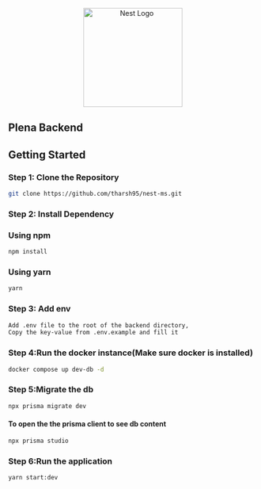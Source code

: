 <p align="center">
  <a href="http://nestjs.com/" target="blank"><img src="https://nestjs.com/img/logo-small.svg" width="200" alt="Nest Logo" /></a>
</p>


## Plena Backend

## Getting Started

### Step 1: Clone the Repository

```bash
git clone https://github.com/tharsh95/nest-ms.git
```

### Step 2: Install Dependency
### Using npm
```bash
npm install
```
### Using yarn
```bash
yarn
```
### Step 3: Add env
```bash
Add .env file to the root of the backend directory, 
Copy the key-value from .env.example and fill it
```
### Step 4:Run the docker instance(Make sure docker is installed)
```bash
docker compose up dev-db -d
```
### Step 5:Migrate the db
```bash
npx prisma migrate dev
```
#### To open the the prisma client to see db content
```bash
npx prisma studio
```
### Step 6:Run the application
```bash
yarn start:dev

```
